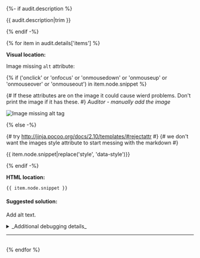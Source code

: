{%- if audit.description %}

{{ audit.description|trim }}

{% endif -%}

{% for item in audit.details['items'] %}

__Visual location:__

Image missing `alt` attribute:

{% if ('onclick' or
      'onfocus' or
      'onmousedown' or
      'onmouseup' or
      'onmouseover' or
      'onmouseout') in item.node.snippet  %}

{# If these attributes are on the image it could cause wierd problems. Don't print the image if it has these. #}
_Auditor - manually add the image_

![Image missing alt tag](https://via.placeholder.com/150x50)

{% else -%}

{# try http://jinja.pocoo.org/docs/2.10/templates/#rejectattr #}
{# we don't want the images style attribute to start messing with the markdown #}

{{ item.node.snippet|replace('style', 'data-style')}}

{% endif -%}

__HTML location:__

```html
{{ item.node.snippet }}
```

#### Suggested solution:

Add alt text.

<details>
<summary>_Additional debugging details_</summary>
Selector:<br>
<code>{{ item.node.path }}</code>

Path:<br>
<code>{{ item.node.selector }}</code>

Detailed explaination:<br>
{{ item.node.explanation|escape|replace('  ', '<br>') }}
</details>

<hr>

<br>
{% endfor %}